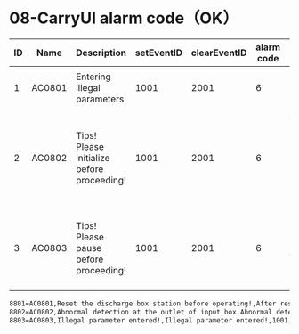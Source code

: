 # 08-CarryUI alarm code（OK）

| ID   | Name   | Description                                | setEventID | clearEventID | alarm code | Text                     |
| ---- | ------ | ------------------------------------------ | ---------- | ------------ | ---------- | ------------------------ |
| 1    | AC0801 | Entering illegal parameters                | 1001       | 2001         | 6          | 输入非法参数             |
| 2    | AC0802 | Tips! Please initialize before proceeding! | 1001       | 2001         | 6          | 提示！请初始化后在操作！ |
| 3    | AC0803 | Tips! Please pause before proceeding!      | 1001       | 2001         | 6          | 提示！请暂停后在操作！   |



```sh
8801=AC0801,Reset the discharge box station before operating!,After resetting the discharge box station& start the operation!,1001,2001,6,
8802=AC0802,Abnormal detection at the outlet of input box,Abnormal detection at the outlet of input box,1001,2001,6,
8803=AC0803,Illegal parameter entered!,Illegal parameter entered!,1001,2001,6,

```


